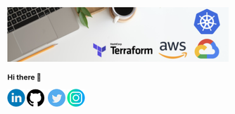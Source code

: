 <img src="https://github.com/mandeeps13k/mandeeps13k/blob/main/logos/banner.png" />


### Hi there 👋


<a href="https://www.linkedin.com/in/mandeeps13k"><img src="logos/linkedin.png" width="40" /></a>
<a href="https://github.com/mandeeps13k"><img src="logos/github-logo.png" width="40" /></a>
<a href="mailto:mandeeps13k@gmail.com"><img src="" width="40" /></a>
<a href="https://twitter.com/mandeeps13k"><img src="logos/twitter.png" width="40" /></a>
<a href="https://www.instagram.com/mandeeps13k"><img src="logos/instagram.png" width="40" /></a>



<!--
**mandeeps13k/mandeeps13k** is a ✨ _special_ ✨ repository because its `README.md` (this file) appears on your GitHub profile.

Here are some ideas to get you started:

- 🔭 I’m currently working on ...
- 🌱 I’m currently learning ...
- 👯 I’m looking to collaborate on ...
- 🤔 I’m looking for help with ...
- 💬 Ask me about ...
- 📫 How to reach me: ...
- 😄 Pronouns: ...
- ⚡ Fun fact: ...
-->
